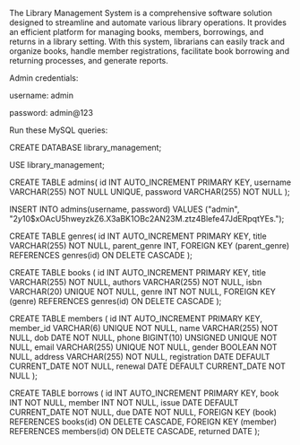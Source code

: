 The Library Management System is a comprehensive software solution designed to streamline and automate various library operations. It provides an efficient platform for managing books, members, borrowings, and returns in a library setting. With this system, librarians can easily track and organize books, handle member registrations, facilitate book borrowing and returning processes, and generate reports.

Admin credentials:

username: admin

password: admin@123

Run these MySQL queries:

CREATE DATABASE library_management;

USE library_management;

CREATE TABLE admins(
  id INT AUTO_INCREMENT PRIMARY KEY,
  username VARCHAR(255) NOT NULL UNIQUE,
  password VARCHAR(255) NOT NULL
);

INSERT INTO admins(username, password) VALUES ("admin", "$2y$10$xOAcU5hweyzkZ6.X3aBK1OBc2AN23M.ztz4Blefe47JdERpqtYEs.");

CREATE TABLE genres(
  id INT AUTO_INCREMENT PRIMARY KEY,
  title VARCHAR(255) NOT NULL,
  parent_genre INT,
  FOREIGN KEY (parent_genre) REFERENCES genres(id) ON DELETE CASCADE
);

CREATE TABLE books (
    id INT AUTO_INCREMENT PRIMARY KEY,
    title VARCHAR(255) NOT NULL,
    authors VARCHAR(255) NOT NULL,
    isbn VARCHAR(20) UNIQUE NOT NULL,
    genre INT NOT NULL,
    FOREIGN KEY (genre) REFERENCES genres(id) ON DELETE CASCADE
);

CREATE TABLE members (
  id INT AUTO_INCREMENT PRIMARY KEY,
  member_id VARCHAR(6) UNIQUE NOT NULL,
  name VARCHAR(255) NOT NULL,
  dob DATE NOT NULL,
  phone BIGINT(10) UNSIGNED UNIQUE NOT NULL,
  email VARCHAR(255) UNIQUE NOT NULL,
  gender BOOLEAN NOT NULL,
  address VARCHAR(255) NOT NULL,
  registration DATE DEFAULT CURRENT_DATE NOT NULL,
  renewal DATE DEFAULT CURRENT_DATE NOT NULL
);

CREATE TABLE borrows (
  id INT AUTO_INCREMENT PRIMARY KEY,
  book INT NOT NULL,
  member INT NOT NULL,
  issue DATE DEFAULT CURRENT_DATE NOT NULL,
  due DATE NOT NULL,
  FOREIGN KEY (book) REFERENCES books(id) ON DELETE CASCADE,
  FOREIGN KEY (member) REFERENCES members(id) ON DELETE CASCADE,
  returned DATE
);